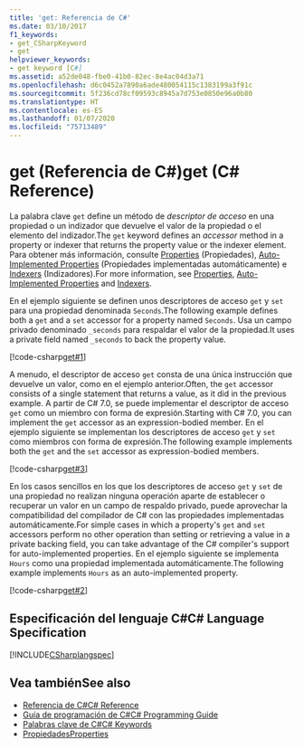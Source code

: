 ```yaml
---
title: 'get: Referencia de C#'
ms.date: 03/10/2017
f1_keywords:
- get_CSharpKeyword
- get
helpviewer_keywords:
- get keyword [C#]
ms.assetid: a52de048-fbe0-41b0-82ec-8e4ac04d3a71
ms.openlocfilehash: d6c0452a7890a6ade480054115c1383199a3f91c
ms.sourcegitcommit: 5f236cd78cf09593c8945a7d753e0850e96a0b80
ms.translationtype: HT
ms.contentlocale: es-ES
ms.lasthandoff: 01/07/2020
ms.locfileid: "75713489"
---
```

# <a name="get-c-reference"></a><span data-ttu-id="1703b-102">get (Referencia de C#)</span><span class="sxs-lookup"><span data-stu-id="1703b-102">get (C# Reference)</span></span>

<span data-ttu-id="1703b-103">La palabra clave `get` define un método de *descriptor de acceso* en una propiedad o un indizador que devuelve el valor de la propiedad o el elemento del indizador.</span><span class="sxs-lookup"><span data-stu-id="1703b-103">The `get` keyword defines an *accessor* method in a property or indexer that returns the property value or the indexer element.</span></span> <span data-ttu-id="1703b-104">Para obtener más información, consulte [Properties](../../programming-guide/classes-and-structs/properties.md) (Propiedades), [Auto-Implemented Properties](../../programming-guide/classes-and-structs/auto-implemented-properties.md) (Propiedades implementadas automáticamente) e [Indexers](../../programming-guide/indexers/index.md) (Indizadores).</span><span class="sxs-lookup"><span data-stu-id="1703b-104">For more information, see [Properties](../../programming-guide/classes-and-structs/properties.md), [Auto-Implemented Properties](../../programming-guide/classes-and-structs/auto-implemented-properties.md) and [Indexers](../../programming-guide/indexers/index.md).</span></span>  
  
<span data-ttu-id="1703b-105">En el ejemplo siguiente se definen unos descriptores de acceso `get` y `set` para una propiedad denominada `Seconds`.</span><span class="sxs-lookup"><span data-stu-id="1703b-105">The following example defines both a `get` and a `set` accessor for a property named `Seconds`.</span></span> <span data-ttu-id="1703b-106">Usa un campo privado denominado `_seconds` para respaldar el valor de la propiedad.</span><span class="sxs-lookup"><span data-stu-id="1703b-106">It uses a private field named `_seconds` to back the property value.</span></span>  
 
 [!code-csharp[get#1](../../../../samples/snippets/csharp/language-reference/keywords/get/get-1.cs)]  
  
<span data-ttu-id="1703b-107">A menudo, el descriptor de acceso `get` consta de una única instrucción que devuelve un valor, como en el ejemplo anterior.</span><span class="sxs-lookup"><span data-stu-id="1703b-107">Often, the `get` accessor consists of a single statement that returns a value, as it did in the previous example.</span></span> <span data-ttu-id="1703b-108">A partir de C# 7.0, se puede implementar el descriptor de acceso `get` como un miembro con forma de expresión.</span><span class="sxs-lookup"><span data-stu-id="1703b-108">Starting with C# 7.0, you can implement the `get` accessor as an expression-bodied member.</span></span> <span data-ttu-id="1703b-109">En el ejemplo siguiente se implementan los descriptores de acceso `get` y `set` como miembros con forma de expresión.</span><span class="sxs-lookup"><span data-stu-id="1703b-109">The following example implements both the `get` and the `set` accessor as expression-bodied members.</span></span>

 [!code-csharp[get#3](../../../../samples/snippets/csharp/language-reference/keywords/get/get-3.cs)]   
 
<span data-ttu-id="1703b-110">En los casos sencillos en los que los descriptores de acceso `get` y `set` de una propiedad no realizan ninguna operación aparte de establecer o recuperar un valor en un campo de respaldo privado, puede aprovechar la compatibilidad del compilador de C# con las propiedades implementadas automáticamente.</span><span class="sxs-lookup"><span data-stu-id="1703b-110">For simple cases in which a property's `get` and `set` accessors perform no other operation than setting or retrieving a value in a private backing field, you can take advantage of the C# compiler's support for auto-implemented properties.</span></span> <span data-ttu-id="1703b-111">En el ejemplo siguiente se implementa `Hours` como una propiedad implementada automáticamente.</span><span class="sxs-lookup"><span data-stu-id="1703b-111">The following example implements `Hours` as an auto-implemented property.</span></span> 
  
 [!code-csharp[get#2](../../../../samples/snippets/csharp/language-reference/keywords/get/get-2.cs)]  
  
## <a name="c-language-specification"></a><span data-ttu-id="1703b-112">Especificación del lenguaje C#</span><span class="sxs-lookup"><span data-stu-id="1703b-112">C# Language Specification</span></span>

 [!INCLUDE[CSharplangspec](~/includes/csharplangspec-md.md)]  
  
## <a name="see-also"></a><span data-ttu-id="1703b-113">Vea también</span><span class="sxs-lookup"><span data-stu-id="1703b-113">See also</span></span>

- [<span data-ttu-id="1703b-114">Referencia de C#</span><span class="sxs-lookup"><span data-stu-id="1703b-114">C# Reference</span></span>](../index.md)
- [<span data-ttu-id="1703b-115">Guía de programación de C#</span><span class="sxs-lookup"><span data-stu-id="1703b-115">C# Programming Guide</span></span>](../../programming-guide/index.md)
- [<span data-ttu-id="1703b-116">Palabras clave de C#</span><span class="sxs-lookup"><span data-stu-id="1703b-116">C# Keywords</span></span>](./index.md)
- [<span data-ttu-id="1703b-117">Propiedades</span><span class="sxs-lookup"><span data-stu-id="1703b-117">Properties</span></span>](../../programming-guide/classes-and-structs/properties.md)

